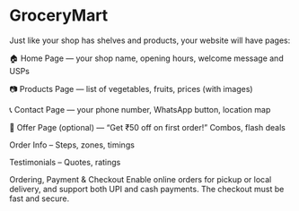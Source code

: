 # GroceryMart

Just like your shop has shelves and products, your website will have pages:

🏠 Home Page — your shop name, opening hours, welcome message and  USPs

📷 Products Page — list of vegetables, fruits, prices (with images)

📞 Contact Page — your phone number, WhatsApp button, location map

📣 Offer Page (optional) — “Get ₹50 off on first order!” Combos, flash deals


Order Info – Steps, zones, timings

Testimonials – Quotes, ratings

Ordering, Payment & Checkout
Enable online orders for pickup or local delivery, and support both UPI and cash payments. The checkout must be fast and secure.


